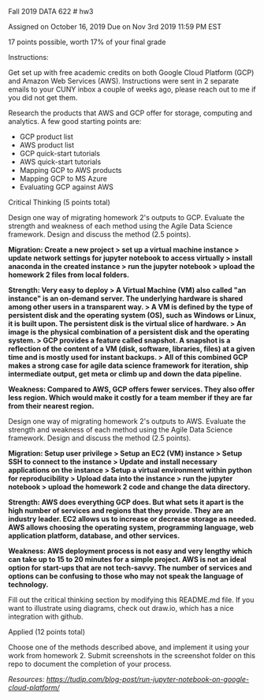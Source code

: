 
Fall 2019 DATA 622 # hw3

Assigned on October 16, 2019 Due on Nov 3rd 2019 11:59 PM EST

17 points possible, worth 17% of your final grade

Instructions:

Get set up with free academic credits on both Google Cloud Platform (GCP) and Amazon Web Services (AWS). Instructions were sent in 2 separate emails to your CUNY inbox a couple of weeks ago, please reach out to me if you did not get them.

Research the products that AWS and GCP offer for storage, computing and analytics. A few good starting points are: 
- GCP product list 
- AWS product list 
- GCP quick-start tutorials 
- AWS quick-start tutorials 
- Mapping GCP to AWS products 
- Mapping GCP to MS Azure 
- Evaluating GCP against AWS

Critical Thinking (5 points total)

Design one way of migrating homework 2's outputs to GCP. Evaluate the strength and weakness of each method using the Agile Data Science framework. Design and discuss the method (2.5 points).

**Migration: Create a new project > set up a virtual machine instance > update network settings for jupyter notebook to access virtually > install anaconda in the created instance > run the jupyter notebook > upload the homework 2 files from local folders.**

**Strength: Very easy to deploy > A Virtual Machine (VM) also called "an instance" is an on-demand server. The underlying hardware is shared among other users in a transparent way. >  A VM is defined by the type of persistent disk and the operating system (OS), such as Windows or Linux, it is built upon. The persistent disk is the virtual slice of hardware. > An image is the physical combination of a persistent disk and the operating system. > GCP provides a feature called snapshot. A snapshot is a reflection of the content of a VM (disk, software, libraries, files) at a given time and is mostly used for instant backups. > All of this combined GCP makes a strong case for agile data science framework for iteration, ship intermediate output, get meta or climb up and down the data pipeline.** 

**Weakness: Compared to AWS, GCP offers fewer services. They also offer less region. Which would make it costly for a team member if they are far from their nearest region.**

Design one way of migrating homework 2's outputs to AWS. Evaluate the strength and weakness of each method using the Agile Data Science framework. Design and discuss the method (2.5 points).

**Migration: Setup user privilege > Setup an EC2 (VM) instance > Setup SSH to connect to the instance > Update and install necessary applications on the instance > Setup a virtual environment within python for reproducibility > Upload data into the instance > run the jupyter notebook > upload the homework 2 code and change the data directory.**

**Strength: AWS does everything GCP does. But what sets it apart is the high number of services and regions that they provide. They are an industry leader. EC2 allows us to increase or decrease storage as needed. AWS allows choosing the operating system, programming language, web application platform, database, and other services.**

**Weakness: AWS deployment process is not easy and very lengthy which can take up to 15 to 20 minutes for a simple project.
AWS is not an ideal option for start-ups that are not tech-savvy. The number of services and options can be confusing to those who may not speak the language of technology.**

 Fill out the critical thinking section by modifying this README.md file. If you want to illustrate using diagrams, check out draw.io, which has a nice integration with github. 

Applied (12 points total) 

Choose one of the methods described above, and implement it using your work from homework 2. Submit screenshots in the screenshot folder on this repo to document the completion of your process.

*Resources:*
*https://tudip.com/blog-post/run-jupyter-notebook-on-google-cloud-platform/*
